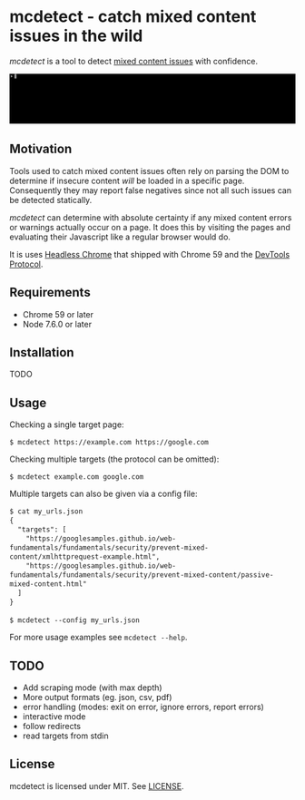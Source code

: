 # mcdetect - catch mixed content issues in the wild

_mcdetect_ is a tool to detect [mixed content issues](https://developers.google.com/web/fundamentals/security/prevent-mixed-content/what-is-mixed-content)
with confidence.

![mcdetect demo](demo.gif)

## Motivation

Tools used to catch mixed content issues often rely
on parsing the DOM to determine if insecure content _will_ be loaded in a specific
page. Consequently they may report false negatives since not all such issues
can be detected statically.

_mcdetect_ can determine with absolute certainty if any mixed content
errors or warnings actually occur on a page. It does this by visiting
the pages and evaluating their Javascript like a regular browser would do.

It is uses [Headless Chrome](https://developers.google.com/web/updates/2017/04/headless-chrome)
that shipped with Chrome 59 and the [DevTools Protocol](https://chromedevtools.github.io/devtools-protocol/).

## Requirements

- Chrome 59 or later
- Node 7.6.0 or later

## Installation

TODO

## Usage

Checking a single target page:

```shell
$ mcdetect https://example.com https://google.com
```

Checking multiple targets (the protocol can be omitted):
```shell
$ mcdetect example.com google.com
```

Multiple targets can also be given via a config file:

```shell
$ cat my_urls.json
{
  "targets": [
    "https://googlesamples.github.io/web-fundamentals/fundamentals/security/prevent-mixed-content/xmlhttprequest-example.html",
    "https://googlesamples.github.io/web-fundamentals/fundamentals/security/prevent-mixed-content/passive-mixed-content.html"
  ]
}

$ mcdetect --config my_urls.json
```

For more usage examples see `mcdetect --help`.

## TODO

- Add scraping mode (with max depth)
- More output formats (eg. json, csv, pdf)
- error handling (modes: exit on error, ignore errors, report errors)
- interactive mode
- follow redirects
- read targets from stdin

## License

mcdetect is licensed under MIT. See [LICENSE](LICENSE).

